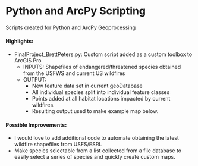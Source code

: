 # Python and ArcPy Scripting

Scripts created for Python and ArcPy Geoprocessing

#### Highlights:
- FinalProject_BrettPeters.py: Custom script added as a custom toolbox to ArcGIS Pro
    - INPUTS: Shapefiles of endangered/threatened species obtained from the USFWS and current US wildfires
    - OUTPUT:
        - New feature data set in current geoDatabase
        - All individual species split into individual feature classes
        - Points added at all habitat locations impacted by current wildfires.
        - Resulting output used to make example map below.
 
#### Possible Improvements:
- I would love to add additional code to automate obtaining the latest wildfire shapefiles from USFS/ESRI.
- Make species selectable from a list collected from a file database to easily select a series of species and quickly create custom maps.

